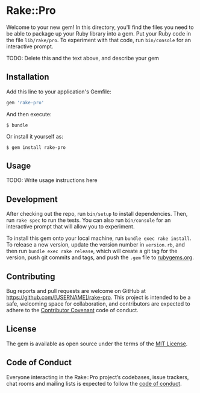 # Rake::Pro

Welcome to your new gem! In this directory, you'll find the files you need to be able to package up your Ruby library into a gem. Put your Ruby code in the file `lib/rake/pro`. To experiment with that code, run `bin/console` for an interactive prompt.

TODO: Delete this and the text above, and describe your gem

## Installation

Add this line to your application's Gemfile:

```ruby
gem 'rake-pro'
```

And then execute:

    $ bundle

Or install it yourself as:

    $ gem install rake-pro

## Usage

TODO: Write usage instructions here

## Development

After checking out the repo, run `bin/setup` to install dependencies. Then, run `rake spec` to run the tests. You can also run `bin/console` for an interactive prompt that will allow you to experiment.

To install this gem onto your local machine, run `bundle exec rake install`. To release a new version, update the version number in `version.rb`, and then run `bundle exec rake release`, which will create a git tag for the version, push git commits and tags, and push the `.gem` file to [rubygems.org](https://rubygems.org).

## Contributing

Bug reports and pull requests are welcome on GitHub at https://github.com/[USERNAME]/rake-pro. This project is intended to be a safe, welcoming space for collaboration, and contributors are expected to adhere to the [Contributor Covenant](http://contributor-covenant.org) code of conduct.

## License

The gem is available as open source under the terms of the [MIT License](https://opensource.org/licenses/MIT).

## Code of Conduct

Everyone interacting in the Rake::Pro project’s codebases, issue trackers, chat rooms and mailing lists is expected to follow the [code of conduct](https://github.com/[USERNAME]/rake-pro/blob/master/CODE_OF_CONDUCT.md).
